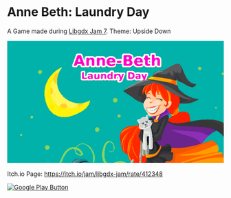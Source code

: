 # Anne Beth: Laundry Day
A Game made during [Libgdx Jam 7](https://libgdxjam.com/viewEntry.php?euuid=5cc439aab331c120969743). Theme: Upside Down

![Screenshot](https://raw.githubusercontent.com/yuripourre/anne-beth/master/assets/images/screen/splash.png)

Itch.io Page: https://itch.io/jam/libgdx-jam/rate/412348

[![Google Play Button](https://play.google.com/intl/en_us/badges/images/badge_new.png)](https://play.google.com/store/apps/details?id=com.harium.annebeth.laundry)
